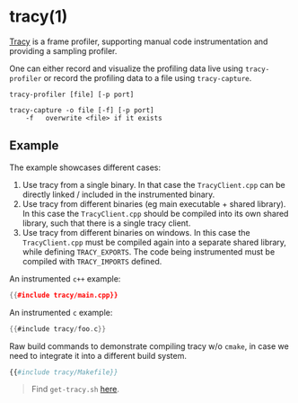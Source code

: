 # tracy(1)

[Tracy][gh-tracy] is a frame profiler, supporting manual code instrumentation
and providing a sampling profiler.

One can either record and visualize the profiling data live using
`tracy-profiler` or record the profiling data to a file using `tracy-capture`.

```
tracy-profiler [file] [-p port]

tracy-capture -o file [-f] [-p port]
    -f   overwrite <file> if it exists
```

## Example

The example showcases different cases:
1. Use tracy from a single binary. In that case the `TracyClient.cpp` can be
   directly linked / included in the instrumented binary.
2. Use tracy from different binaries (eg main executable + shared library). In
   this case the `TracyClient.cpp` should be compiled into its own shared
   library, such that there is a single tracy client.
3. Use tracy from different binaries on windows. In this case the
   `TracyClient.cpp` must be compiled again into a separate shared library,
   while defining `TRACY_EXPORTS`. The code being instrumented must be compiled
   with `TRACY_IMPORTS` defined.

An instrumented `c++` example:
```cpp
{{#include tracy/main.cpp}}
```

An instrumented `c` example:
```c
{{#include tracy/foo.c}}
```

Raw build commands to demonstrate compiling tracy w/o `cmake`, in case we need
to integrate it into a different build system.
```makefile
{{#include tracy/Makefile}}
```
> Find `get-tracy.sh` [here][get-tracy].

[gh-tracy]: https://github.com/wolfpld/tracy
[gh-doc]: https://github.com/wolfpld/tracy/releases/latest/download/tracy.pdf
[get-tracy]: https://github.com/johannst/notes/blob/master/src/trace_profile/tracy/get-tracy.sh
